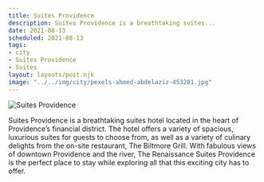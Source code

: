 ```yaml
---
title: Suites Providence
description: Suites Providence is a breathtaking suites...
date: 2021-08-13
scheduled: 2021-08-13
tags:
- city
- Suites Providence
- Suites
layout: layouts/post.njk
image: "../../img/city/pexels-ahmed-abdelaziz-453201.jpg"
---
```


![Suites Providence](../../img/city/pexels-ahmed-abdelaziz-453201.jpg)

Suites Providence is a breathtaking suites hotel located in the heart of Providence’s financial district. The hotel offers a variety of spacious, luxurious suites for guests to choose from, as well as a variety of culinary delights from the on-site restaurant, The Biltmore Grill. With fabulous views of downtown Providence and the river, The Renaissance Suites Providence is the perfect place to stay while exploring all that this exciting city has to offer.
